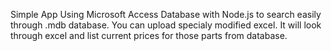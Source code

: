 Simple App Using Microsoft Access Database with Node.js to search easily through .mdb database. You can upload specialy modified excel. It will look through excel and list current prices for those parts from database.
